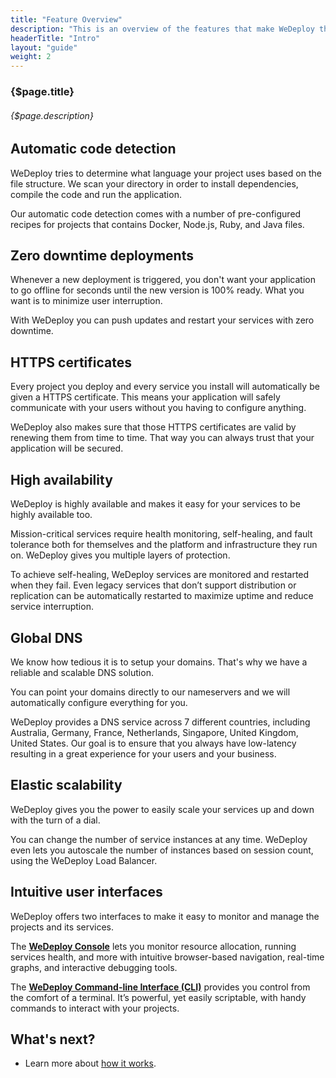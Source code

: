 ```yaml
---
title: "Feature Overview"
description: "This is an overview of the features that make WeDeploy the easiest way to deploy and scale applications."
headerTitle: "Intro"
layout: "guide"
weight: 2
---
```


### {$page.title}

###### {$page.description}

<article id="1">

## Automatic code detection

WeDeploy tries to determine what language your project uses based on the file structure. We scan your directory in order to install dependencies, compile the code and run the application.

Our automatic code detection comes with a number of pre-configured recipes for projects that contains Docker, Node.js, Ruby, and Java files.

</article>

<article id="2">

## Zero downtime deployments

Whenever a new deployment is triggered, you don't want your application to go offline for seconds until the new version is 100% ready. What you want is to minimize user interruption.

With WeDeploy you can push updates and restart your services with zero downtime.

</article>

<article id="3">

## HTTPS certificates

Every project you deploy and every service you install will automatically be given a HTTPS certificate. This means your application will safely communicate with your users without you having to configure anything.

WeDeploy also makes sure that those HTTPS certificates are valid by renewing them from time to time. That way you can always trust that your application will be secured.

</article>

<article id="4">

## High availability

WeDeploy is highly available and makes it easy for your services to be highly available too.

Mission-critical services require health monitoring, self-healing, and fault tolerance both for themselves and the platform and infrastructure they run on. WeDeploy gives you multiple layers of protection.

To achieve self-healing, WeDeploy services are monitored and restarted when they fail. Even legacy services that don’t support distribution or replication can be automatically restarted to maximize uptime and reduce service interruption.

</article>

<article id="5">

## Global DNS

We know how tedious it is to setup your domains. That's why we have a reliable and scalable DNS solution.

You can point your domains directly to our nameservers and we will automatically configure everything for you.

WeDeploy provides a DNS service across 7 different countries, including Australia, Germany, France, Netherlands, Singapore, United Kingdom, United States. Our goal is to ensure that you always have low-latency resulting in a great experience for your users and your business.

</article>

<article id="6">

## Elastic scalability

WeDeploy gives you the power to easily scale your services up and down with the turn of a dial.

You can change the number of service instances at any time. WeDeploy even lets you autoscale the number of instances based on session count, using the WeDeploy Load Balancer.

</article>

<article id="7">

## Intuitive user interfaces

WeDeploy offers two interfaces to make it easy to monitor and manage the projects and its services.

The **[WeDeploy Console](/docs/intro/using-the-console.html)** lets you monitor resource allocation, running services health, and more with intuitive browser-based navigation, real-time graphs, and interactive debugging tools.

The **[WeDeploy Command-line Interface (CLI)](/docs/intro/using-the-command-line.html)** provides you control from the comfort of a terminal. It’s powerful, yet easily scriptable, with handy commands to interact with your projects.

</article>

## What's next?

* Learn more about [how it works](/docs/intro/how-it-works.html).
